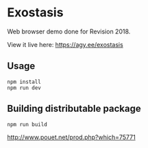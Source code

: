 # Exostasis

Web browser demo done for Revision 2018.

View it live here: https://agy.ee/exostasis

## Usage

```
npm install
npm run dev
```

## Building distributable package

```
npm run build
```

 http://www.pouet.net/prod.php?which=75771
